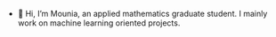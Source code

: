 - 👋 Hi, I’m Mounia, an applied mathematics graduate student. I mainly work on machine learning oriented projects. 


<!---
m-elbaz/m-elbaz is a ✨ special ✨ repository because its `README.md` (this file) appears on your GitHub profile.
You can click the Preview link to take a look at your changes.
--->
